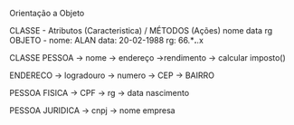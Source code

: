 Orientação a Objeto

CLASSE - Atributos (Caracteristica) / MÉTODOS (Ações)
nome
data
rg
OBJETO - 
nome: ALAN
data: 20-02-1988
rg: 66.***.**.x

CLASSE PESSOA
-> nome
-> endereço
->rendimento
-> calcular imposto()

ENDERECO
-> logradouro
-> numero
-> CEP
-> BAIRRO


PESSOA FISICA
-> CPF
-> rg
-> data nascimento

PESSOA JURIDICA
-> cnpj
-> nome empresa


